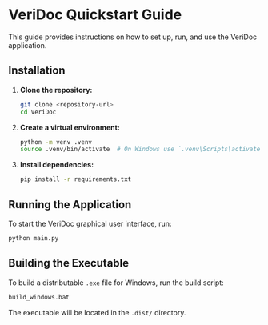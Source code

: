 # VeriDoc Quickstart Guide

This guide provides instructions on how to set up, run, and use the VeriDoc application.

## Installation

1.  **Clone the repository:**
    ```bash
    git clone <repository-url>
    cd VeriDoc
    ```

2.  **Create a virtual environment:**
    ```bash
    python -m venv .venv
    source .venv/bin/activate  # On Windows use `.venv\Scripts\activate`
    ```

3.  **Install dependencies:**
    ```bash
    pip install -r requirements.txt
    ```

## Running the Application

To start the VeriDoc graphical user interface, run:

```bash
python main.py
```

## Building the Executable

To build a distributable `.exe` file for Windows, run the build script:

```bash
build_windows.bat
```

The executable will be located in the `.dist/` directory.
